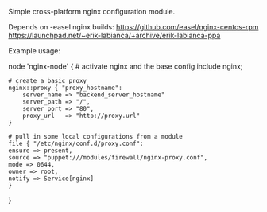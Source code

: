 Simple cross-platform nginx configuration module.

Depends on -easel nginx builds:
  https://github.com/easel/nginx-centos-rpm
  https://launchpad.net/~erik-labianca/+archive/erik-labianca-ppa

Example usage:

node 'nginx-node' {
    # activate nginx and the base config
    include nginx;

    # create a basic proxy 
    nginx::proxy { "proxy_hostname":
        server_name => "backend_server_hostname"
        server_path => "/",
        server_port => "80",
        proxy_url   => "http://proxy.url"
    }

    # pull in some local configurations from a module
    file { "/etc/nginx/conf.d/proxy.conf":
	ensure => present,
	source => "puppet:///modules/firewall/nginx-proxy.conf",
	mode => 0644,
	owner => root,
	notify => Service[nginx]
    }
}

